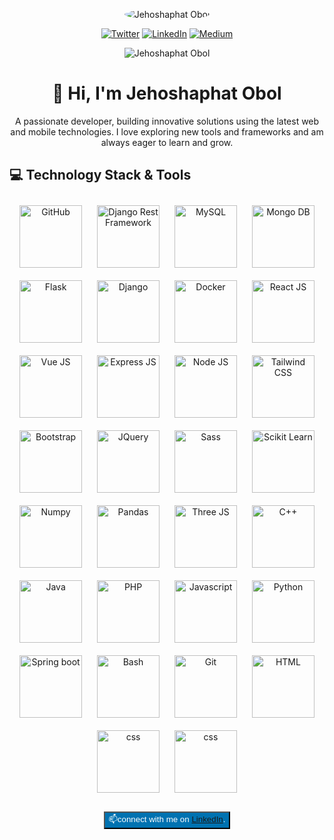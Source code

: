 
<p align="center">
  <img src="https://i.pinimg.com/280x280_RS/eb/74/6c/eb746c68ba497d42c6e7c481dd04bf2c.jpg" alt="Jehoshaphat Obol" style="border-radius:50%;" />
</p>

<p align="center"><a href="https://twitter.com/JehoshaphatObol" target="_blank"><img alt="Twitter" src="https://img.shields.io/badge/twitter-%231DA1F2.svg?&style=for-the-badge&logo=twitter&logoColor=white" /></a> <a href="https://linkedin.com/in/jehoshaphat-obol" target="_blank"><img alt="LinkedIn" src="https://img.shields.io/badge/linkedin-%230077B5.svg?&style=for-the-badge&logo=linkedin&logoColor=white" /></a> <a href="https://medium.com/@qwqnhr" target="_blank"><img alt="Medium" src="https://img.shields.io/badge/medium-%2312100E.svg?&style=for-the-badge&logo=medium&logoColor=white" /></a>
 <p align="center"> <img src="https://komarev.com/ghpvc/?username=jehoshaphat-obol&label=Profile%20views&color=0e75b6&style=flat" alt="Jehoshaphat Obol" /> </p>

<h1 align="center">👋 Hi, I'm Jehoshaphat Obol</h1>
<p align="center">
  A passionate developer, building innovative solutions using the latest web and mobile technologies. I love exploring new tools and frameworks and am always eager to learn and grow.
</p>


<h2>💻 Technology Stack & Tools</h2>
<p align="center">
  <img src="https://imgs.search.brave.com/FTydGl3iJyNilLQan9YwMXPfNYpKT7g-UxAkKBs-6b4/rs:fit:860:0:0:0/g:ce/aHR0cHM6Ly9wbmdp/bWcuY29tL3VwbG9h/ZHMvZ2l0aHViL3Nt/YWxsL2dpdGh1Yl9Q/Tkc3OC5wbmc" alt="GitHub" title="GitHub" style="margin: 10px; height: 100px;" />
  
  <img src="https://www.django-rest-framework.org/img/logo.png" title="Django Rest Framework" style="margin: 10px; height: 100px;" />
  
  <img src="https://imgs.search.brave.com/CnslUfsK0qtHZGqRQpKO0tyHbXI8avmYXCiQydzynNU/rs:fit:860:0:0:0/g:ce/aHR0cHM6Ly93d3cu/bG9nby53aW5lL2Ev/bG9nby9NeVNRTC9N/eVNRTC1Mb2dvLndp/bmUuc3Zn" alt="MySQL" title="MySQL" style="margin: 10px; height: 100px;" />
  
  <img src="https://www.opc-router.de/wp-content/uploads/2021/03/mongodb_thumbnail.png" alt="Mongo DB" title="Mongo DB" style="margin: 10px; height: 100px;" />
  
  <img src="https://flask.palletsprojects.com/en/3.0.x/_images/flask-horizontal.png" alt="Flask" title="Flask" style="margin: 10px; height: 100px;" />  
  
  <img src="https://1000logos.net/wp-content/uploads/2020/08/Django-Logo.png" alt="Django" title="Django" style="margin: 10px; height: 100px;" />  
  
  <img src="https://upload.wikimedia.org/wikipedia/commons/e/ea/Docker_%28container_engine%29_logo_%28cropped%29.png" alt="Docker" title="Docker" style="margin: 10px; height: 100px;" />  

  <img src="https://cdn.freebiesupply.com/logos/large/2x/react-1-logo-png-transparent.png" alt="React JS" title="React JS" style="margin: 10px; height: 100px;" />

  <img src="https://upload.wikimedia.org/wikipedia/commons/thumb/9/95/Vue.js_Logo_2.svg/640px-Vue.js_Logo_2.svg.png" alt="Vue JS" title="Vue JS" style="margin: 10px; height: 100px;" />

  <img src="https://upload.wikimedia.org/wikipedia/commons/6/64/Expressjs.png" alt="Express JS" title="Express JS" style="margin: 10px; height: 100px;" />


  <img src="https://cdn.freebiesupply.com/logos/large/2x/nodejs-1-logo-png-transparent.png" alt="Node JS" title="Node JS" style="margin: 10px; height: 100px;" />


  <img src="https://encrypted-tbn0.gstatic.com/images?q=tbn:ANd9GcTSDKn3vA2YUbXzN0ZC3gALWJ08gJN-Drl15w&s" alt="Tailwind CSS" title="Tailwind css" style="margin: 10px; height: 100px;" />

  <img src="https://upload.wikimedia.org/wikipedia/commons/b/b2/Bootstrap_logo.svg" alt="Bootstrap" title="Bootstrap" style="margin: 10px; height: 100px;" />

  <img src="https://miro.medium.com/v2/resize:fit:860/0*eFomJUFua8tuqe8g.png" alt="JQuery" title="JQuery" style="margin: 10px; height: 100px;" />

  <img src="https://upload.wikimedia.org/wikipedia/commons/thumb/9/96/Sass_Logo_Color.svg/1280px-Sass_Logo_Color.svg.png" alt="Sass" title="Sass" style="margin: 10px; height: 100px;" />

  <img src="https://seeklogo.com/images/S/scikit-learn-logo-8766D07E2E-seeklogo.com.png" alt="Scikit Learn" title="Scikit Learn" style="margin: 10px; height: 100px;" />

  <img src="https://cdn.worldvectorlogo.com/logos/numpy-1.svg" alt="Numpy" title="Numpy" style="margin: 10px; height: 100px;" />

  <img src="https://pandas.pydata.org//static/img/favicon_white.ico" alt="Pandas" title="Pandas" style="margin: 10px; height: 100px;" />
  <img src="https://global.discourse-cdn.com/standard17/uploads/threejs/original/2X/e/e4f86d2200d2d35c30f7b1494e96b9595ebc2751.png" alt="Three JS" title="Three JS" style="margin: 10px; height: 100px;" />
  
  <img src="https://avatars.githubusercontent.com/u/59276?s=280&v=4" alt="C++" title="C++" style="margin: 10px; height: 100px;" />

  <img src="https://seeklogo.com/images/J/java-logo-41D4155FC3-seeklogo.com.png" alt="Java" title="Java" style="margin: 10px; height: 100px;" />


  <img src="https://upload.wikimedia.org/wikipedia/commons/thumb/2/27/PHP-logo.svg/711px-PHP-logo.svg.png" alt="PHP" title="PHP" style="margin: 10px; height: 100px;" />
  
  <img src="https://static.vecteezy.com/system/resources/previews/027/127/463/original/javascript-logo-javascript-icon-transparent-free-png.png" alt="Javascript" title="Javascript" style="margin: 10px; height: 100px;" />

  <img src="https://www.pngfind.com/pngs/m/62-626208_python-logo-png-transparent-background-python-logo-png.png" alt="Python" title="Python" style="margin: 10px; height: 100px;" />
  
  <img src="https://media.licdn.com/dms/image/D4D12AQFscCu_T0xB3A/article-cover_image-shrink_600_2000/0/1688794846091?e=2147483647&v=beta&t=W6FiJ_ZGjTh79I8xtLZZ8_-zu58OQb-fcB3cNbc2dZw" alt="Spring boot" title="Spring Boot" style="margin: 10px; height: 100px;" />
  
  <img src="https://bashlogo.com/img/logo/png/full_colored_light.png" alt="Bash" title="Bash" style="margin: 10px; height: 100px;" />
  
  <img src="https://cdn.worldvectorlogo.com/logos/git-bash.svg" alt="Git" title="Git" style="margin: 10px; height: 100px;" />

  <img src="https://cdn-icons-png.flaticon.com/256/174/174854.png" alt="HTML" title="HTML" style="margin: 10px; height: 100px;" />
  
  <img src="https://upload.wikimedia.org/wikipedia/commons/d/d5/CSS3_logo_and_wordmark.svg" alt="css" title="css" style="margin: 10px; height: 100px;" />
  
  <img src="https://imgs.search.brave.com/oeC_oZu2k-oNjtRkj2QwGs0Lc-7pfNzKwISBt96Ilow/rs:fit:860:0:0:0/g:ce/aHR0cHM6Ly9hc3Nl/dHMuc3RpY2twbmcu/Y29tL2ltYWdlcy81/ODQ3ZjI4OWNlZjEw/MTRjMGI1ZTQ4NmIu/cG5n" alt="css" title="css" style="margin: 10px; height: 100px;" />

</p>
<div align="center" style="margin-top: 20px;">
<button  style="display: inline-block;background: #0072b1; color:white; margin-left: auto; margin-right: auto;">
  📫connect with me on <a href="www.linkedin.com/in/jehoshaphat-obol">LinkedIn</a>.
</button>
</div>
